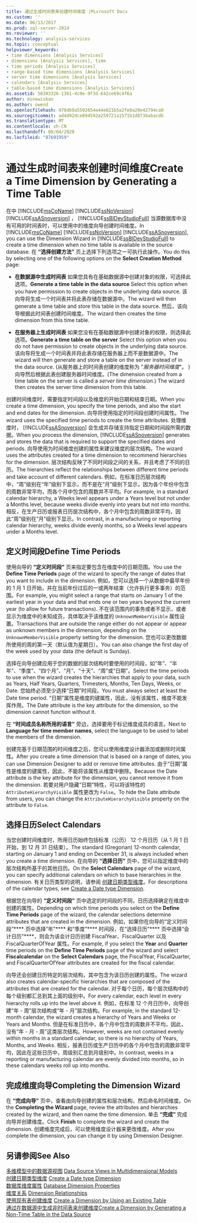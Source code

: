 ```yaml
---
title: 通过生成时间表来创建时间维度 |Microsoft Docs
ms.custom: ''
ms.date: 06/13/2017
ms.prod: sql-server-2014
ms.reviewer: ''
ms.technology: analysis-services
ms.topic: conceptual
helpviewer_keywords:
- time dimensions [Analysis Services]
- dimensions [Analysis Services], time
- time periods [Analysis Services]
- range-based time dimensions [Analysis Services]
- server time dimensions [Analysis Services]
- calendars [Analysis Services]
- table-based time dimensions [Analysis Services]
ms.assetid: 58303326-1361-4c0e-9f3d-642ce69c4f6a
author: minewiskan
ms.author: owend
ms.openlocfilehash: 978db9a5592654e44e021b5a2fe0a20e42794ca0
ms.sourcegitcommit: ad4d92dce894592a259721a1571b1d8736abacdb
ms.translationtype: MT
ms.contentlocale: zh-CN
ms.lasthandoff: 08/04/2020
ms.locfileid: "87691959"
---
```

# <a name="create-a-time-dimension-by-generating-a-time-table"></a><span data-ttu-id="349b4-102">通过生成时间表来创建时间维度</span><span class="sxs-lookup"><span data-stu-id="349b4-102">Create a Time Dimension by Generating a Time Table</span></span>
  <span data-ttu-id="349b4-103">在中 [!INCLUDE[msCoName](../../includes/msconame-md.md)] [!INCLUDE[ssNoVersion](../../includes/ssnoversion-md.md)] [!INCLUDE[ssASnoversion](../../includes/ssasnoversion-md.md)] ， [!INCLUDE[ssBIDevStudioFull](../../includes/ssbidevstudiofull-md.md)] 当源数据库中没有可用的时间表时，可以使用中的维度向导创建时间维度。</span><span class="sxs-lookup"><span data-stu-id="349b4-103">In [!INCLUDE[msCoName](../../includes/msconame-md.md)] [!INCLUDE[ssNoVersion](../../includes/ssnoversion-md.md)] [!INCLUDE[ssASnoversion](../../includes/ssasnoversion-md.md)], you can use the Dimension Wizard in [!INCLUDE[ssBIDevStudioFull](../../includes/ssbidevstudiofull-md.md)] to create a time dimension when no time table is available in the source database.</span></span> <span data-ttu-id="349b4-104">在 **“选择创建方法”** 页上选择下列选项之一可执行此操作。</span><span class="sxs-lookup"><span data-stu-id="349b4-104">You do this by selecting one of the following options on the **Select Creation Method** page:</span></span>  
  
-   <span data-ttu-id="349b4-105">**在数据源中生成时间表** 如果您具有在基础数据源中创建对象的权限，可选择此选项。</span><span class="sxs-lookup"><span data-stu-id="349b4-105">**Generate a time table in the data source** Select this option when you have permission to create objects in the underlying data source.</span></span> <span data-ttu-id="349b4-106">该向导将生成一个时间表并将此表存储在数据源中。</span><span class="sxs-lookup"><span data-stu-id="349b4-106">The wizard will then generate a time table and store this table in the data source.</span></span> <span data-ttu-id="349b4-107">然后，该向导根据此时间表创建时间维度。</span><span class="sxs-lookup"><span data-stu-id="349b4-107">The wizard then creates the time dimension from this time table.</span></span>  
  
-   <span data-ttu-id="349b4-108">**在服务器上生成时间表** 如果您没有在基础数据源中创建对象的权限，则选择此选项。</span><span class="sxs-lookup"><span data-stu-id="349b4-108">**Generate a time table on the server** Select this option when you do not have permission to create objects in the underlying data source.</span></span> <span data-ttu-id="349b4-109">该向导将生成一个时间表并将此表存储在服务器上而不是数据源中。</span><span class="sxs-lookup"><span data-stu-id="349b4-109">The wizard will then generate and store a table on the server instead of in the data source.</span></span> <span data-ttu-id="349b4-110"> (从服务器上的时间表创建的维度称为 "*服务器时间维度*"。 ) 向导然后根据此表创建服务器时间维度。</span><span class="sxs-lookup"><span data-stu-id="349b4-110">(The dimension created from a time table on the server is called a *server time dimension*.) The wizard then creates the server time dimension from this table.</span></span>  
  
 <span data-ttu-id="349b4-111">创建时间维度时，需要指定时间段以及维度的开始日期和结束日期。</span><span class="sxs-lookup"><span data-stu-id="349b4-111">When you create a time dimension, you specify the time periods, and also the start and end dates for the dimension.</span></span> <span data-ttu-id="349b4-112">向导将使用指定的时间段创建时间属性。</span><span class="sxs-lookup"><span data-stu-id="349b4-112">The wizard uses the specified time periods to create the time attributes.</span></span> <span data-ttu-id="349b4-113">处理维度时， [!INCLUDE[ssASnoversion](../../includes/ssasnoversion-md.md)] 会生成并存储支持指定日期和时间段所需的数据。</span><span class="sxs-lookup"><span data-stu-id="349b4-113">When you process the dimension, [!INCLUDE[ssASnoversion](../../includes/ssasnoversion-md.md)] generates and stores the data that is required to support the specified dates and periods.</span></span> <span data-ttu-id="349b4-114">向导使用为时间维度创建的属性来建议维度的层次结构。</span><span class="sxs-lookup"><span data-stu-id="349b4-114">The wizard uses the attributes created for a time dimension to recommend hierarchies for the dimension.</span></span> <span data-ttu-id="349b4-115">层次结构反映了不同时间段之间的关系，并且考虑了不同的日历。</span><span class="sxs-lookup"><span data-stu-id="349b4-115">The hierarchies reflect the relationships between different time periods and take account of different calendars.</span></span> <span data-ttu-id="349b4-116">例如，在标准日历层次结构中，“周”级别在“年”级别下显示，而不是在“月”级别下显示，因为各个年份中包含的周数非常平均，而各个月中包含的周数并不平均。</span><span class="sxs-lookup"><span data-stu-id="349b4-116">For example, in a standard calendar hierarchy, a Weeks level appears under a Years level but not under a Months level, because weeks divide evenly into years but not into months.</span></span> <span data-ttu-id="349b4-117">相反，在生产日历或报表日历层次结构中，各个月中包含的周数非常平均，因此“周”级别在“月”级别下显示。</span><span class="sxs-lookup"><span data-stu-id="349b4-117">In contrast, in a manufacturing or reporting calendar hierarchy, weeks divide evenly months, so a Weeks level appears under a Months level.</span></span>  
  
## <a name="define-time-periods"></a><span data-ttu-id="349b4-118">定义时间段</span><span class="sxs-lookup"><span data-stu-id="349b4-118">Define Time Periods</span></span>  
 <span data-ttu-id="349b4-119">使用向导的 **“定义时间段”** 页来指定要包含在维度中的日期范围。</span><span class="sxs-lookup"><span data-stu-id="349b4-119">You use the **Define Time Periods** page of the wizard to specify the range of dates that you want to include in the dimension.</span></span> <span data-ttu-id="349b4-120">例如，您可以选择一个从数据中最早年份的 1 月 1 日开始，并在当前年份过后的一或两年结束（允许执行更多事务）的范围。</span><span class="sxs-lookup"><span data-stu-id="349b4-120">For example, you might select a range that starts on January 1 of the earliest year in your data and that ends one or two years beyond the current year (to allow for future transactions).</span></span> <span data-ttu-id="349b4-121">不在该范围内的事务或者不显示，或者显示为维度中的未知成员，具体取决于该维度的 `UnknownMemberVisible` 属性设置。</span><span class="sxs-lookup"><span data-stu-id="349b4-121">Transactions that are outside the range either do not appear or appear as unknown members in the dimension, depending on the `UnknownMemberVisible` property setting for the dimension.</span></span> <span data-ttu-id="349b4-122">您也可以更改数据所使用的周的第一天（默认值为星期日）。</span><span class="sxs-lookup"><span data-stu-id="349b4-122">You can also change the first day of the week used by your data (the default is Sunday).</span></span>  
  
 <span data-ttu-id="349b4-123">选择在向导创建应用于您的数据的层次结构时要使用的时间段，如“年”、“半年”、“季度”、“四个月”、“月”、“十天”、“周”或“日期”。</span><span class="sxs-lookup"><span data-stu-id="349b4-123">Select the time periods to use when the wizard creates the hierarchies that apply to your data, such as Years, Half Years, Quarters, Trimesters, Months, Ten Days, Weeks, or Date.</span></span> <span data-ttu-id="349b4-124">您始终必须至少选择“日期”时间段。</span><span class="sxs-lookup"><span data-stu-id="349b4-124">You must always select at least the Date time period.</span></span> <span data-ttu-id="349b4-125">“日期”属性是维度的键属性，因此，没有该属性，维度不能发挥作用。</span><span class="sxs-lookup"><span data-stu-id="349b4-125">The Date attribute is the key attribute for the dimension, so the dimension cannot function without it.</span></span>  
  
 <span data-ttu-id="349b4-126">在 **“时间成员名称所用的语言”** 旁边，选择要用于标记维度成员的语言。</span><span class="sxs-lookup"><span data-stu-id="349b4-126">Next to **Language for time member names**, select the language to be used to label the members of the dimension.</span></span>  
  
 <span data-ttu-id="349b4-127">创建完基于日期范围的时间维度之后，您可以使用维度设计器添加或删除时间属性。</span><span class="sxs-lookup"><span data-stu-id="349b4-127">After you create a time dimension that is based on a range of dates, you can use Dimension Designer to add or remove time attributes.</span></span> <span data-ttu-id="349b4-128">由于“日期”属性是维度的键属性，因此，不能将该属性从维度中删除。</span><span class="sxs-lookup"><span data-stu-id="349b4-128">Because the Date attribute is the key attribute for the dimension, you cannot remove it from the dimension.</span></span> <span data-ttu-id="349b4-129">若要对用户隐藏“日期”特性，可以将该特性的 `AttributeHierarchyVisible` 属性更改为 `False`。</span><span class="sxs-lookup"><span data-stu-id="349b4-129">To hide the Date attribute from users, you can change the `AttributeHierarchyVisible` property on the attribute to `False`.</span></span>  
  
## <a name="select-calendars"></a><span data-ttu-id="349b4-130">选择日历</span><span class="sxs-lookup"><span data-stu-id="349b4-130">Select Calendars</span></span>  
 <span data-ttu-id="349b4-131">当您创建时间维度时，所用日历始终包括标准（公历） 12 个月日历（从 1 月 1 日开始，到 12 月 31 日结束）。</span><span class="sxs-lookup"><span data-stu-id="349b4-131">The standard (Gregorian) 12-month calendar, starting on January 1 and ending on December 31, is always included when you create a time dimension.</span></span> <span data-ttu-id="349b4-132">在向导的 **“选择日历”** 页中，您可以指定维度中的层次结构所基于的其他日历。</span><span class="sxs-lookup"><span data-stu-id="349b4-132">On the **Select Calendars** page of the wizard, you can specify additional calendars on which to base hierarchies in the dimension.</span></span> <span data-ttu-id="349b4-133">有关日历类型的说明，请参阅 [创建日期类型维度](database-dimensions-create-a-date-type-dimension.md)。</span><span class="sxs-lookup"><span data-stu-id="349b4-133">For descriptions of the calendar types, see [Create a Date type Dimension](database-dimensions-create-a-date-type-dimension.md).</span></span>  
  
 <span data-ttu-id="349b4-134">根据您在向导的 **“定义时间段”** 页中选定的时间段的不同，日历选择确定在维度中创建的属性。</span><span class="sxs-lookup"><span data-stu-id="349b4-134">Depending on which time periods you select on the **Define Time Periods** page of the wizard, the calendar selections determine attributes that are created in the dimension.</span></span> <span data-ttu-id="349b4-135">例如，如果你在向导的“定义时间段”\*\*\*\* 页中选择“年”\*\*\*\* 和“季度”\*\*\*\* 时间段，在“选择日历”\*\*\*\* 页中选择“会计日历”\*\*\*\*，则会为该会计日历创建 FiscalYear、FiscalQuarter 以及 FiscalQuarterOfYear 属性。</span><span class="sxs-lookup"><span data-stu-id="349b4-135">For example, if you select the **Year** and **Quarter** time periods on the **Define Time Periods** page of the wizard and select **Fiscalcalendar** on the **Select Calendars** page, the FiscalYear, FiscalQuarter, and FiscalQuarterOfYear attributes are created for the fiscal calendar.</span></span>  
  
 <span data-ttu-id="349b4-136">向导还会创建日历特定的层次结构，其中包含为该日历创建的属性。</span><span class="sxs-lookup"><span data-stu-id="349b4-136">The wizard also creates calendar-specific hierarchies that are composed of the attributes that are created for the calendar.</span></span> <span data-ttu-id="349b4-137">对于每个日历，每个层次结构中的每个级别都汇总到其上面的级别中。</span><span class="sxs-lookup"><span data-stu-id="349b4-137">For every calendar, each level in every hierarchy rolls up into the level above it.</span></span> <span data-ttu-id="349b4-138">例如，在标准 12 个月日历中，向导创建“年 - 周”层次结构或“年 - 月”层次结构。</span><span class="sxs-lookup"><span data-stu-id="349b4-138">For example, in the standard 12-month calendar, the wizard creates a hierarchy of Years and Weeks or Years and Months.</span></span> <span data-ttu-id="349b4-139">但是在标准日历中，各个月中包含的周数并不平均，因此，没有“年 - 月 - 周”这类层次结构。</span><span class="sxs-lookup"><span data-stu-id="349b4-139">However, weeks are not contained evenly within months in a standard calendar, so there is no hierarchy of Years, Months, and Weeks.</span></span> <span data-ttu-id="349b4-140">相反，报表日历或生产日历中的各个月中包含的周数非常平均，因此在这些日历中，周级别汇总到月级别中。</span><span class="sxs-lookup"><span data-stu-id="349b4-140">In contrast, weeks in a reporting or manufacturing calendar are evenly divided into months, so in these calendars weeks roll up into months.</span></span>  
  
## <a name="completing-the-dimension-wizard"></a><span data-ttu-id="349b4-141">完成维度向导</span><span class="sxs-lookup"><span data-stu-id="349b4-141">Completing the Dimension Wizard</span></span>  
 <span data-ttu-id="349b4-142">在 **“完成向导”** 页中，查看由向导创建的属性和层次结构，然后命名时间维度。</span><span class="sxs-lookup"><span data-stu-id="349b4-142">On the **Completing the Wizard** page, review the attributes and hierarchies created by the wizard, and then name the time dimension.</span></span> <span data-ttu-id="349b4-143">单击 **“完成”** 完成向导并创建维度。</span><span class="sxs-lookup"><span data-stu-id="349b4-143">Click **Finish** to complete the wizard and create the dimension.</span></span> <span data-ttu-id="349b4-144">创建维度完成后，可以使用维度设计器来更改维度。</span><span class="sxs-lookup"><span data-stu-id="349b4-144">After you complete the dimension, you can change it by using Dimension Designer.</span></span>  
  
## <a name="see-also"></a><span data-ttu-id="349b4-145">另请参阅</span><span class="sxs-lookup"><span data-stu-id="349b4-145">See Also</span></span>  
 <span data-ttu-id="349b4-146">[多维模型中的数据源视图](data-source-views-in-multidimensional-models.md) </span><span class="sxs-lookup"><span data-stu-id="349b4-146">[Data Source Views in Multidimensional Models](data-source-views-in-multidimensional-models.md) </span></span>  
 <span data-ttu-id="349b4-147">[创建日期类型维度](database-dimensions-create-a-date-type-dimension.md) </span><span class="sxs-lookup"><span data-stu-id="349b4-147">[Create a Date type Dimension](database-dimensions-create-a-date-type-dimension.md) </span></span>  
 <span data-ttu-id="349b4-148">[数据库维度属性](../multidimensional-models-olap-logical-dimension-objects/database-dimension-properties.md) </span><span class="sxs-lookup"><span data-stu-id="349b4-148">[Database Dimension Properties](../multidimensional-models-olap-logical-dimension-objects/database-dimension-properties.md) </span></span>  
 <span data-ttu-id="349b4-149">[维度关系](../multidimensional-models-olap-logical-cube-objects/dimension-relationships.md) </span><span class="sxs-lookup"><span data-stu-id="349b4-149">[Dimension Relationships](../multidimensional-models-olap-logical-cube-objects/dimension-relationships.md) </span></span>  
 <span data-ttu-id="349b4-150">[使用现有表创建维度](create-a-dimension-by-using-an-existing-table.md) </span><span class="sxs-lookup"><span data-stu-id="349b4-150">[Create a Dimension by Using an Existing Table](create-a-dimension-by-using-an-existing-table.md) </span></span>  
 [<span data-ttu-id="349b4-151">通过在数据源中生成非时间表来创建维度</span><span class="sxs-lookup"><span data-stu-id="349b4-151">Create a Dimension by Generating a Non-Time Table in the Data Source</span></span>](create-a-dimension-by-generating-a-non-time-table-in-the-data-source.md)  
  
  
